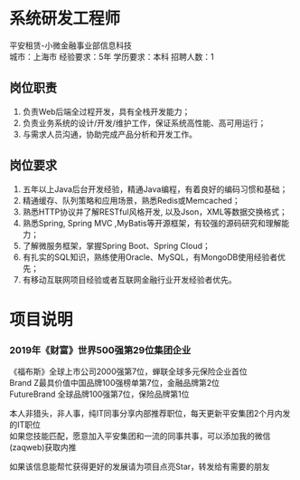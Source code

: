 # 系统研发工程师
平安租赁-小微金融事业部信息科技  
城市：上海市 经验要求：5年 学历要求：本科  招聘人数：1

## 岗位职责
1. 负责Web后端全过程开发，具有全栈开发能力；   
2. 负责业务系统的设计/开发/维护工作，保证系统高性能、高可用运行；   
3. 与需求人员沟通，协助完成产品分析和开发工作。

## 岗位要求
1. 五年以上Java后台开发经验，精通Java编程，有着良好的编码习惯和基础；   
2. 精通缓存、队列策略和应用场景，熟悉Redis或Memcached；   
3. 熟悉HTTP协议并了解RESTful风格开发, 以及Json，XML等数据交换格式；   
4. 熟悉Spring, Spring MVC ,MyBatis等开源框架，有较强的源码研究和理解能力；   
5. 了解微服务框架，掌握Spring Boot、Spring Cloud；   
6. 有扎实的SQL知识，熟练使用Oracle、MySQL，有MongoDB使用经验者优先；   
7. 有移动互联网项目经验或者互联网金融行业开发经验者优先。

# 项目说明

### 2019年《财富》世界500强第29位集团企业
《福布斯》全球上市公司2000强第7位，蝉联全球多元保险企业首位  
Brand Z最具价值中国品牌100强榜单第7位，金融品牌第2位  
FutureBrand 全球品牌100强第7位，保险品牌第1位

本人非猎头，非人事，纯IT同事分享内部推荐职位，每天更新平安集团2个月内发的IT职位  
如果您技能匹配，愿意加入平安集团和一流的同事共事，可以添加我的微信(zaqweb)获取内推 

如果该信息能帮忙获得更好的发展请为项目点亮Star，转发给有需要的朋友




